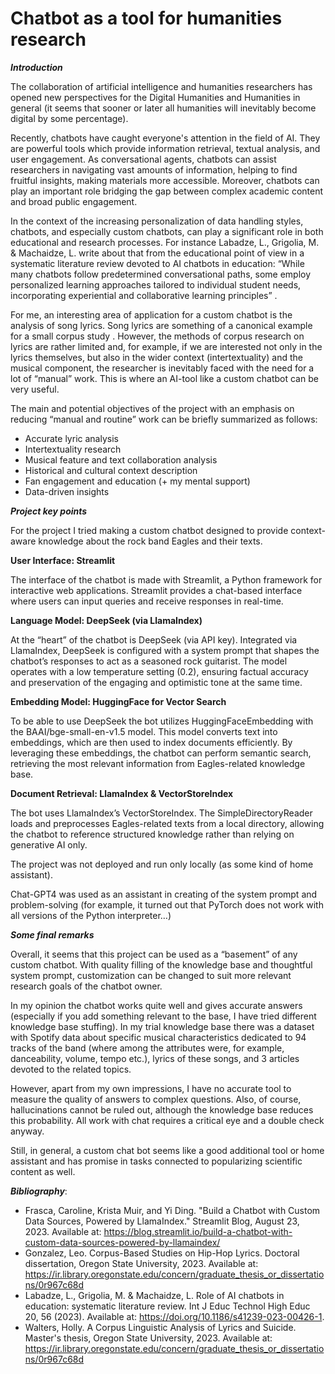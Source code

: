 # Chatbot as a tool for humanities research

***Introduction***

The collaboration of artificial intelligence and humanities researchers has opened new perspectives for the Digital Humanities and Humanities in general (it seems that sooner or later all humanities will inevitably become digital by some percentage).

Recently, chatbots have caught everyone's attention in the field of AI. They are powerful tools which provide information retrieval, textual analysis, and user engagement. As conversational agents, chatbots can assist researchers in navigating vast amounts of information, helping to find fruitful insights, making materials more accessible. Moreover, chatbots can play an important role bridging the gap between complex academic content and broad public engagement.

In the context of the increasing personalization of data handling styles, chatbots, and especially custom chatbots, can play a significant role in both educational and research processes. For instance Labadze, L., Grigolia, M. & Machaidze, L. write about that from the educational point of view in a systematic literature review devoted to AI chatbots in education: “While many chatbots follow predetermined conversational paths, some employ personalized learning approaches tailored to individual student needs, incorporating experiential and collaborative learning principles” .

For me, an interesting area of application for a custom chatbot is the analysis of song lyrics. Song lyrics are something of a canonical example for a small corpus study . However, the methods of corpus research on lyrics are rather limited and, for example, if we are interested not only in the lyrics themselves, but also in the wider context (intertextuality) and the musical component, the researcher is inevitably faced with the need for a lot of “manual” work. This is where an AI-tool like a custom chatbot can be very useful.

The main and potential objectives of the project with an emphasis on reducing “manual and routine” work can be briefly summarized as follows:
* Accurate lyric analysis 
* Intertextuality research
* Musical feature and text collaboration analysis 
* Historical and cultural context  description
* Fan engagement and education (+ my mental support)
 * Data-driven insights 

***Project key points***

For the project I tried making a custom chatbot  designed to provide context-aware knowledge about the rock band Eagles and their texts.

**User Interface: Streamlit**

The interface of the chatbot is made with Streamlit, a Python framework for interactive web applications. Streamlit provides a chat-based interface where users can input queries and receive responses in real-time. 

**Language Model: DeepSeek (via LlamaIndex)**

At the “heart” of the chatbot is DeepSeek (via API key). Integrated via LlamaIndex, DeepSeek is configured with a system prompt that shapes the chatbot’s responses to act as a seasoned rock guitarist. The model operates with a low temperature setting (0.2), ensuring factual accuracy and preservation of the engaging and optimistic tone at the same time.

**Embedding Model: HuggingFace for Vector Search**

To be able to use DeepSeek the bot utilizes HuggingFaceEmbedding with the BAAI/bge-small-en-v1.5 model. This model converts text into embeddings, which are then used to index documents efficiently. By leveraging these embeddings, the chatbot can perform semantic search, retrieving the most relevant information from Eagles-related knowledge base.

**Document Retrieval: LlamaIndex & VectorStoreIndex**

The bot uses LlamaIndex’s VectorStoreIndex. The SimpleDirectoryReader loads and preprocesses Eagles-related texts from a local directory, allowing the chatbot to reference structured knowledge rather than relying on generative AI only. 

The project was not deployed and run only locally (as some kind of home assistant).

Chat-GPT4 was used as an assistant in creating of the system prompt and problem-solving (for example, it turned out that PyTorch does not work with all versions of the Python interpreter…)

***Some final remarks***

Overall, it seems that this project can be used as a “basement” of any custom chatbot. With quality filling of the knowledge base and thoughtful system prompt, customization can be changed to suit more relevant research goals of the chatbot owner.

In my opinion the chatbot works quite well and gives accurate answers (especially if you add something relevant to the base, I have tried different knowledge base stuffing). In my trial knowledge base there was a dataset with Spotify data about specific musical characteristics dedicated to 94 tracks of the band  (where among the attributes were, for example, danceability, volume, tempo etc.), lyrics of these songs, and 3 articles devoted to the related topics.

However, apart from my own impressions, I have no accurate tool to measure the quality of answers to complex questions. Also, of course, hallucinations cannot be ruled out, although the knowledge base reduces this probability. All work with chat requires a critical eye and a double check anyway.

Still, in general, a custom chat bot seems like a good additional tool or home assistant and has promise in tasks connected to popularizing scientific content as well.

***Bibliography***:

* Frasca, Caroline, Krista Muir, and Yi Ding. "Build a Chatbot with Custom Data Sources, Powered by LlamaIndex." Streamlit Blog, August 23, 2023. Available at: https://blog.streamlit.io/build-a-chatbot-with-custom-data-sources-powered-by-llamaindex/
* Gonzalez, Leo. Corpus-Based Studies on Hip-Hop Lyrics. Doctoral dissertation, Oregon State University, 2023. Available at: https://ir.library.oregonstate.edu/concern/graduate_thesis_or_dissertations/0r967c68d
* Labadze, L., Grigolia, M. & Machaidze, L. Role of AI chatbots in education: systematic literature review. Int J Educ Technol High Educ 20, 56 (2023). Available at: https://doi.org/10.1186/s41239-023-00426-1. 
* Walters, Holly. A Corpus Linguistic Analysis of Lyrics and Suicide. Master's thesis, Oregon State University, 2023. Available at: https://ir.library.oregonstate.edu/concern/graduate_thesis_or_dissertations/0r967c68d




